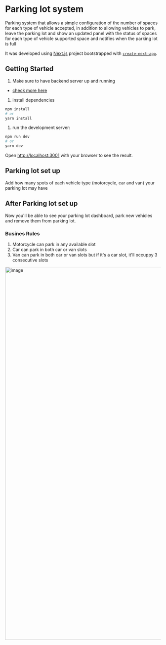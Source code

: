 # Parking lot system

Parking system that allows a simple configuration of the number of spaces for each type of vehicle accepted, in addition to allowing vehicles to park, leave the parking lot and show an updated panel with the status of spaces for each type of vehicle supported space and notifies when the parking lot is full

It was developed using [Next.js](https://nextjs.org/) project bootstrapped with [`create-next-app`](https://github.com/vercel/next.js/tree/canary/packages/create-next-app).

## Getting Started

1. Make sure to have backend server up and running

- [check more here](https://github.com/MariSpirandelli/parking-lot-api)

1. install dependencies

```bash
npm install
# or
yarn install
```

1. run the development server:

```bash
npm run dev
# or
yarn dev
```

Open [http://localhost:3001](http://localhost:3001) with your browser to see the result.

## Parking lot set up

Add how many spots of each vehicle type (motorcycle, car and van) your parking lot may have

## After Parking lot set up

Now you'll be able to see your parking lot dashboard, park new vehicles and remove them from parking lot.

### Busines Rules

1. Motorcycle can park in any available slot
1. Car can park in both car or van slots
1. Van can park in both car or van slots but if it's a car slot, it'll occuppy 3 consecutive slots

<img width="1207" alt="image" src="https://user-images.githubusercontent.com/8183000/219501573-24776766-44ed-410c-9305-583d4b273b79.png">

